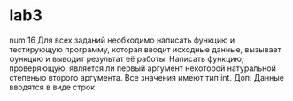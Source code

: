 # lab3
num 16
Для всех заданий необходимо написать функцию и тестирующую программу,
которая вводит исходные данные, вызывает функцию и выводит результат её
работы.
Написать функцию, проверяющую, является ли первый аргумент некоторой натуральной степенью второго аргумента. Все значения имеют тип int.
Доп:
Данные вводятся в виде строк 
